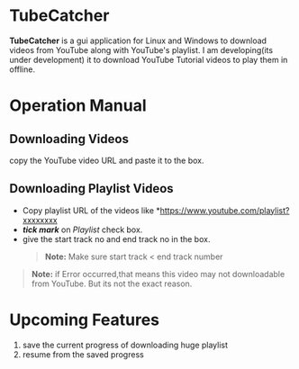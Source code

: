 # TubeCatcher

**TubeCatcher**  is a gui application for Linux and Windows to download videos from YouTube along with YouTube's playlist. I am developing(its under development) it to download YouTube Tutorial videos to play them in offline.
# Operation Manual

## Downloading Videos
copy the YouTube video URL and paste it to the box.

## Downloading Playlist Videos

 - Copy playlist URL of the videos like
   *https://www.youtube.com/playlist?xxxxxxxx
 - ***tick mark*** on  *Playlist* check box.
 - give the start track no and end track no in the box.
	 > **Note:** Make sure start track < end track number

> **Note:** if Error occurred,that means this video may not downloadable from YouTube. But its not the exact reason.

# Upcoming Features

 1. save the current progress of downloading huge playlist
 2. resume from the saved progress
 

